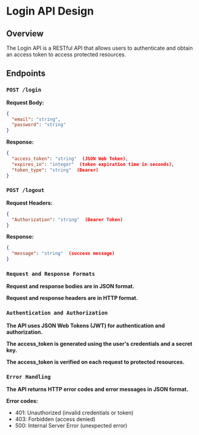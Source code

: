 # Login API Design

## Overview

The Login API is a RESTful API that allows users to authenticate and obtain an access token to access protected resources.

## Endpoints

### `POST /login`

**Request Body:**

```json
{
  "email": "string",
  "password": "string"
}
```

**Response:**

```json
{
  "access_token": "string"  (JSON Web Token),
  "expires_in": "integer"  (token expiration time in seconds),
  "token_type": "string"  (Bearer)
}
```
### `POST /logout`

**Request Headers:**
```json
{
  "Authorization": "string"  (Bearer Token)
}
```
**Response:**
```json
{
  "message": "string"  (success message)
}
```
### `Request and Response Formats`

**Request and response bodies are in JSON format.**

**Request and response headers are in HTTP format.**

### `Authentication and Authorization`

**The API uses JSON Web Tokens (JWT) for authentication and authorization.**

**The access_token is generated using the user's credentials and a secret key.**

**The access_token is verified on each request to protected resources.**

### `Error Handling`

**The API returns HTTP error codes and error messages in JSON format.**

**Error codes:**

 + 401: Unauthorized (invalid credentials or token)
 + 403: Forbidden (access denied)
 + 500: Internal Server Error (unexpected error)
   



